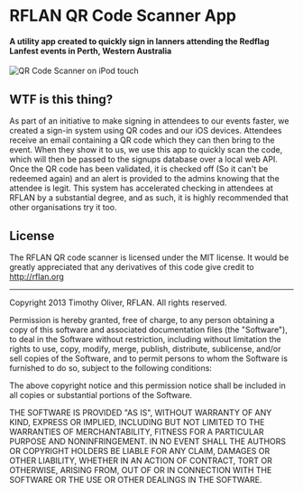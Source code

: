 # RFLAN QR Code Scanner App
#### A utility app created to quickly sign in lanners attending the Redflag Lanfest events in Perth, Western Australia

![QR Code Scanner on iPod touch](https://raw.github.com/TimOliver/RFLAN-QR-Code-Scanner-2/master/RFLAN_QR_Scanner.jpg)

## WTF is this thing?

As part of an initiative to make signing in attendees to our events faster, we created a sign-in system using QR codes and our iOS devices.
Attendees receive an email containing a QR code which they can then bring to the event. When they show it to us, we use this app
to quickly scan the code, which will then be passed to the signups database over a local web API. Once the QR code has been validated, it is checked off (So it can't be redeemed again) 
and an alert is provided to the admins knowing that the attendee is legit.
This system has accelerated checking in attendees at RFLAN by a substantial degree, and as such, it is highly recommended that other organisations try it too.

## License

The RFLAN QR code scanner is licensed under the MIT license. It would be greatly appreciated that 
any derivatives of this code give credit to http://rflan.org

- - -

Copyright 2013 Timothy Oliver, RFLAN. All rights reserved.

Permission is hereby granted, free of charge, to any person obtaining a copy
of this software and associated documentation files (the "Software"), to
deal in the Software without restriction, including without limitation the
rights to use, copy, modify, merge, publish, distribute, sublicense, and/or
sell copies of the Software, and to permit persons to whom the Software is
furnished to do so, subject to the following conditions:

The above copyright notice and this permission notice shall be included in
all copies or substantial portions of the Software.

THE SOFTWARE IS PROVIDED "AS IS", WITHOUT WARRANTY OF ANY KIND, EXPRESS
OR IMPLIED, INCLUDING BUT NOT LIMITED TO THE WARRANTIES OF MERCHANTABILITY,
FITNESS FOR A PARTICULAR PURPOSE AND NONINFRINGEMENT. IN NO EVENT SHALL THE
AUTHORS OR COPYRIGHT HOLDERS BE LIABLE FOR ANY CLAIM, DAMAGES OR OTHER LIABILITY,
WHETHER IN AN ACTION OF CONTRACT, TORT OR OTHERWISE, ARISING FROM, OUT OF OR
IN CONNECTION WITH THE SOFTWARE OR THE USE OR OTHER DEALINGS IN THE SOFTWARE.